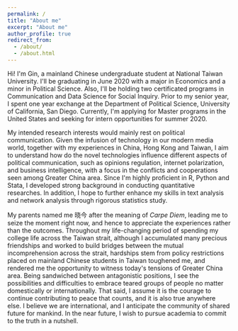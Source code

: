```yaml
---
permalink: /
title: "About me"
excerpt: "About me"
author_profile: true
redirect_from: 
  - /about/
  - /about.html
---
```


Hi! I'm Gin, a mainland Chinese undergraduate student at National Taiwan University. I'll be graduating in June 2020 with a major in Economics and a minor in Political Science. Also, I'll be holding two certificated programs in Communication and Data Science for Social Inquiry. Prior to my senior year, I spent one year exchange at the Department of Political Science, University of California, San Diego. Currently, I'm applying for Master programs in the United States and seeking for intern opportunities for summer 2020.

My intended research interests would mainly rest on political communication. Given the infusion of technology in our modern media world, together with my experiences in China, Hong Kong and Taiwan, I aim to understand how do the novel technologies influence different aspects of political communication, such as opinions regulation, internet polarization, and business intelligence, with a focus in the conflicts and cooperations seen among Greater China area. Since I'm highly proficient in R, Python and Stata, I developed strong background in conducting quantitative researches. In addition, I hope to further enhance my skills in text analysis and network analysis through rigorous statistics study.

My parents named me 晓今 after the meaning of _Carpe Diem_, leading me to seize the moment right now, and hence to appreciate the experiences rather than the outcomes. Throughout my life-changing period of spending my college life across the Taiwan strait, although I accumulated many precious friendships and worked to build bridges between the mutual incomprehension across the strait, hardships stem from policy restrictions placed on mainland Chinese students in Taiwan toughened me, and rendered me the opportunity to witness today's tensions of Greater China area. Being sandwiched between antagonistic positions, I see the possibilities and difficulties to embrace teared groups of people no matter domestically or internationally. That said, I assume it is the courage to continue contributing to peace that counts, and it is also true anywhere else. I believe we are international, and I anticipate the community of shared future for mankind. In the near future, I wish to pursue academia to commit to the truth in a nutshell.
  
